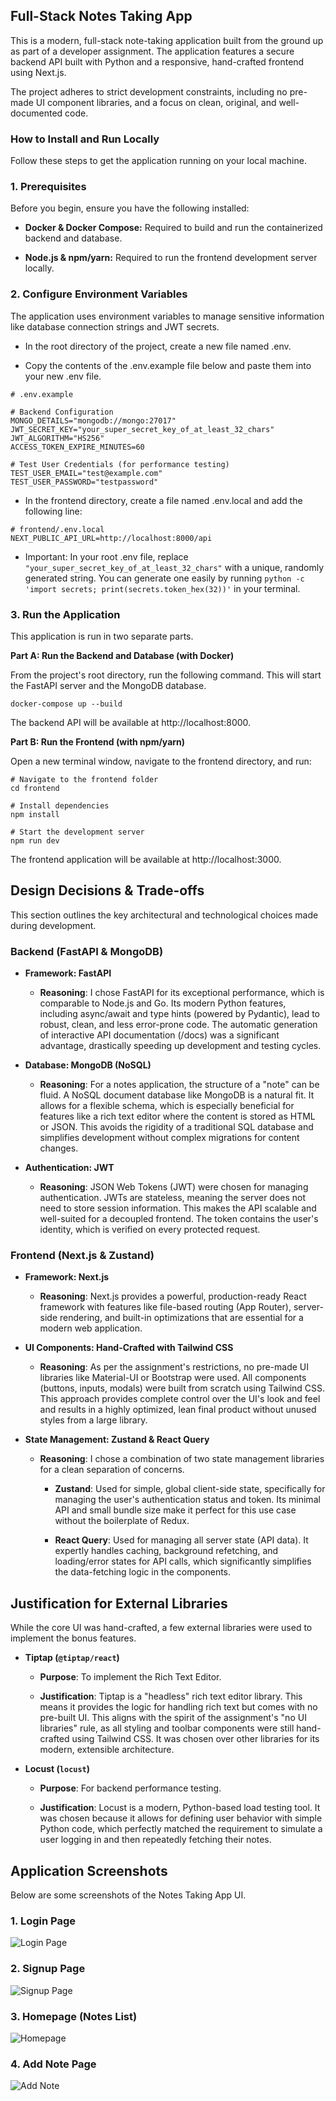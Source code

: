 ## Full-Stack Notes Taking App
This is a modern, full-stack note-taking application built from the ground up as part of a developer assignment. The application features a secure backend API built with Python and a responsive, hand-crafted frontend using Next.js.

The project adheres to strict development constraints, including no pre-made UI component libraries, and a focus on clean, original, and well-documented code.

### **How to Install and Run Locally**
Follow these steps to get the application running on your local machine.

### 1. Prerequisites

Before you begin, ensure you have the following installed:

- **Docker & Docker Compose:** Required to build and run the containerized backend and database.

- **Node.js & npm/yarn:** Required to run the frontend development server locally.

### 2. Configure Environment Variables

The application uses environment variables to manage sensitive information like database connection strings and JWT secrets.

- In the root directory of the project, create a new file named .env.

- Copy the contents of the .env.example file below and paste them into your new .env file.
```
# .env.example

# Backend Configuration
MONGO_DETAILS="mongodb://mongo:27017"
JWT_SECRET_KEY="your_super_secret_key_of_at_least_32_chars"
JWT_ALGORITHM="HS256"
ACCESS_TOKEN_EXPIRE_MINUTES=60

# Test User Credentials (for performance testing)
TEST_USER_EMAIL="test@example.com"
TEST_USER_PASSWORD="testpassword"
```

- In the frontend directory, create a file named .env.local and add the following line:
```
# frontend/.env.local
NEXT_PUBLIC_API_URL=http://localhost:8000/api
```
- Important: In your root .env file, replace ```"your_super_secret_key_of_at_least_32_chars"``` with a unique, randomly generated string. You can generate one easily by running ```python -c 'import secrets; print(secrets.token_hex(32))'``` in your terminal.

### 3. Run the Application
This application is run in two separate parts.

**Part A: Run the Backend and Database (with Docker)**

From the project's root directory, run the following command. This will start the FastAPI server and the MongoDB database.
```
docker-compose up --build
```
The backend API will be available at http://localhost:8000.

**Part B: Run the Frontend (with npm/yarn)**

Open a new terminal window, navigate to the frontend directory, and run:
```
# Navigate to the frontend folder
cd frontend

# Install dependencies
npm install

# Start the development server
npm run dev
```
The frontend application will be available at http://localhost:3000.

## Design Decisions & Trade-offs
This section outlines the key architectural and technological choices made during development.

### Backend (FastAPI & MongoDB)
- **Framework: FastAPI**

    - **Reasoning**: I chose FastAPI for its exceptional performance, which is comparable to Node.js and Go. Its modern Python features, including async/await and type hints (powered by Pydantic), lead to robust, clean, and less error-prone code. The automatic generation of interactive API documentation (/docs) was a significant advantage, drastically speeding up development and testing cycles.

- **Database: MongoDB (NoSQL)**

    - **Reasoning**: For a notes application, the structure of a "note" can be fluid. A NoSQL document database like MongoDB is a natural fit. It allows for a flexible schema, which is especially beneficial for features like a rich text editor where the content is stored as HTML or JSON. This avoids the rigidity of a traditional SQL database and simplifies development without complex migrations for content changes.

- **Authentication: JWT**

    - **Reasoning**: JSON Web Tokens (JWT) were chosen for managing authentication. JWTs are stateless, meaning the server does not need to store session information. This makes the API scalable and well-suited for a decoupled frontend. The token contains the user's identity, which is verified on every protected request.

### Frontend (Next.js & Zustand)
- **Framework: Next.js**

    - **Reasoning**: Next.js provides a powerful, production-ready React framework with features like file-based routing (App Router), server-side rendering, and built-in optimizations that are essential for a modern web application.

- **UI Components: Hand-Crafted with Tailwind CSS**

    - **Reasoning**: As per the assignment's restrictions, no pre-made UI libraries like Material-UI or Bootstrap were used. All components (buttons, inputs, modals) were built from scratch using Tailwind CSS. This approach provides complete control over the UI's look and feel and results in a highly optimized, lean final product without unused styles from a large library.

- **State Management: Zustand & React Query**

    - **Reasoning**: I chose a combination of two state management libraries for a clean separation of concerns.

        - **Zustand**: Used for simple, global client-side state, specifically for managing the user's authentication status and token. Its minimal API and small bundle size make it perfect for this use case without the boilerplate of Redux.

        - **React Query**: Used for managing all server state (API data). It expertly handles caching, background refetching, and loading/error states for API calls, which significantly simplifies the data-fetching logic in the components.

## Justification for External Libraries
While the core UI was hand-crafted, a few external libraries were used to implement the bonus features.

- **Tiptap (```@tiptap/react```)**

    - **Purpose**: To implement the Rich Text Editor.

    - **Justification**: Tiptap is a "headless" rich text editor library. This means it provides the logic for handling rich text but comes with no pre-built UI. This aligns with the spirit of the assignment's "no UI libraries" rule, as all styling and toolbar components were still hand-crafted using Tailwind CSS. It was chosen over other libraries for its modern, extensible architecture.

- **Locust (```locust```)**

    - **Purpose**: For backend performance testing.

    - **Justification**: Locust is a modern, Python-based load testing tool. It was chosen because it allows for defining user behavior with simple Python code, which perfectly matched the requirement to simulate a user logging in and then repeatedly fetching their notes.


## Application Screenshots

Below are some screenshots of the Notes Taking App UI.

### 1. Login Page
![Login Page](./images/login.png)

### 2. Signup Page
![Signup Page](./images/signup.png)

### 3. Homepage (Notes List)
![Homepage](./images/homepage.png)

### 4. Add Note Page
![Add Note](./images/add-note.png)
